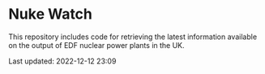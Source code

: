 # Nuke Watch

This repository includes code for retrieving the latest information available on the output of EDF nuclear power plants in the UK.

Last updated: 2022-12-12 23:09